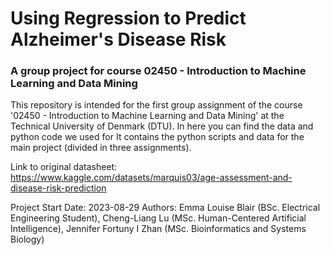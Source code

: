 # Using Regression to Predict Alzheimer's Disease Risk
### A group project for course 02450 - Introduction to Machine Learning and Data Mining

This repository is intended for the first group assignment of the course '02450 - Introduction to Machine Learning and Data Mining' at the Technical University of Denmark (DTU). 
In here you can find the data and python code we used for 
It contains the python scripts and data for the main project (divided in three assignments).

Link to original datasheet: https://www.kaggle.com/datasets/marquis03/age-assessment-and-disease-risk-prediction

Project Start Date: 2023-08-29
Authors: Emma Louise Blair (BSc. Electrical Engineering Student), Cheng-Liang Lu (MSc. Human-Centered Artificial Intelligence), Jennifer Fortuny I Zhan (MSc. Bioinformatics and Systems Biology)
